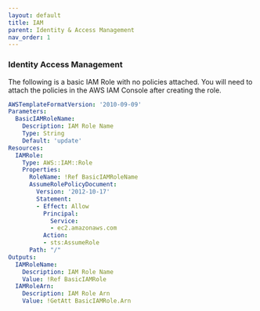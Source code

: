 ```yaml
---
layout: default
title: IAM
parent: Identity & Access Management
nav_order: 1
---
```


### Identity Access Management


The following is a basic IAM Role with no policies attached. You will need to attach 
the policies in the AWS IAM Console after creating the role. 



```yaml
AWSTemplateFormatVersion: '2010-09-09'
Parameters:
  BasicIAMRoleName:
    Description: IAM Role Name
    Type: String
    Default: 'update'
Resources:
  IAMRole:
    Type: AWS::IAM::Role
    Properties:
      RoleName: !Ref BasicIAMRoleName
      AssumeRolePolicyDocument:
        Version: '2012-10-17'
        Statement:
        - Effect: Allow
          Principal:
            Service:
            - ec2.amazonaws.com
          Action:
          - sts:AssumeRole
      Path: "/"
Outputs:
  IAMRoleName:
    Description: IAM Role Name
    Value: !Ref BasicIAMRole
  IAMRoleArn:
    Description: IAM Role Arn
    Value: !GetAtt BasicIAMRole.Arn        
```

